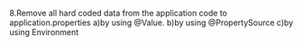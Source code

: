 8.Remove all hard coded data from the application code to application.properties
a)by using @Value.
b)by using @PropertySource
c)by using Environment

